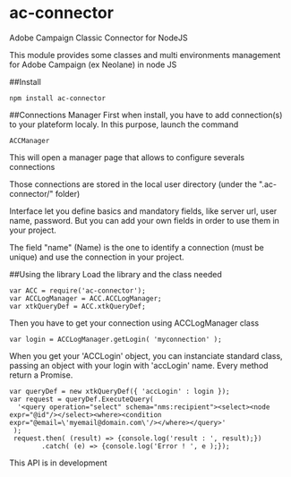 # ac-connector
Adobe Campaign Classic Connector for NodeJS

This module provides some classes and multi environments management for Adobe Campaign (ex Neolane) in node JS

##Install
```
npm install ac-connector
```

##Connections Manager
First when install, you have to add connection(s) to your plateform localy.
In this purpose, launch the command
```
ACCManager
```

This will open a manager page that allows to configure severals connections

Those connections are stored in the local user directory (under the ".ac-connector/" folder)

Interface let you define basics and mandatory fields, like server url, user name, password. But you can add your own fields in order to use them in your project.

The field "name" (Name) is the one to identify a connection (must be unique) and use the connection in your project.

##Using the library
Load the library and the class needed
```
var ACC = require('ac-connector');
var ACCLogManager = ACC.ACCLogManager;
var xtkQueryDef = ACC.xtkQueryDef;
```

Then you have to get your connection using ACCLogManager class
```
var login = ACCLogManager.getLogin( 'myconnection' );
```

When you get your 'ACCLogin' object, you can instanciate standard class, passing an object with your login with 'accLogin' name. Every method return a Promise.

```
var queryDef = new xtkQueryDef({ 'accLogin' : login });
var request = queryDef.ExecuteQuery( 
  '<query operation="select" schema="nms:recipient"><select><node expr="@id"/></select><where><condition expr="@email=\'myemail@domain.com\'/></where></query>'
 );
 request.then( (result) => {console.log('result : ', result);})
        .catch( (e) => {console.log('Error ! ', e );});
```

This API is in development